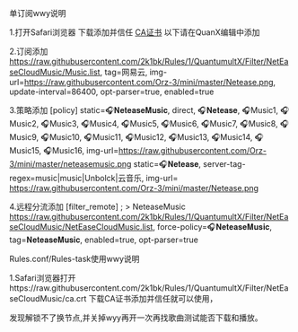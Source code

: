 单订阅wwy说明

1.打开Safari浏览器
  下载添加并信任
  [CA证书](https://raw.githubusercontent.com/2k1bk/Rules/1/QuantumultX/Filter/NetEaseCloudMusic/ca.crt)
以下请在QuanX编辑中添加

2.订阅添加
https://raw.githubusercontent.com/2k1bk/Rules/1/QuantumultX/Filter/NetEaseCloudMusic/Music.list, tag=网易云, img-url=https://raw.githubusercontent.com/Orz-3/mini/master/Netease.png, update-interval=86400, opt-parser=true, enabled=true

3.策略添加
[policy]
static=🎧𝐍𝐞𝐭𝐞𝐚𝐬𝐞𝐌𝐮𝐬𝐢𝐜, direct, 🎧𝐍𝐞𝐭𝐞𝐚𝐬𝐞, 🎧Music1, 🎧Music2, 🎧Music3, 🎧Music4, 🎧Music5, 🎧Music6, 🎧Music7, 🎧Music8, 🎧Music9, 🎧Music10, 🎧Music11, 🎧Music12, 🎧Music13, 🎧Music14, 🎧Music15, 🎧Music16, img-url=https://raw.githubusercontent.com/Orz-3/mini/master/neteasemusic.png
static=🎧𝐍𝐞𝐭𝐞𝐚𝐬𝐞, server-tag-regex=music|music|Unbolck|云音乐, img-url= https://raw.githubusercontent.com/Orz-3/mini/master/Netease.png

4.远程分流添加
[filter_remote]
; > NeteaseMusic
https://raw.githubusercontent.com/2k1bk/Rules/1/QuantumultX/Filter/NetEaseCloudMusic/NetEaseCloudMusic.list, force-policy=🎧𝐍𝐞𝐭𝐞𝐚𝐬𝐞𝐌𝐮𝐬𝐢𝐜, tag=𝐍𝐞𝐭𝐞𝐚𝐬𝐞𝐌𝐮𝐬𝐢𝐜, enabled=true, opt-parser=true

Rules.conf/Rules-task使用wwy说明

1.Safari浏览器打开https://raw.githubusercontent.com/2k1bk/Rules/1/QuantumultX/Filter/NetEaseCloudMusic/ca.crt
  下载CA证书添加并信任就可以使用，
  
  发现解锁不了换节点,并关掉wyy再开一次再找歌曲测试能否下载和播放。
